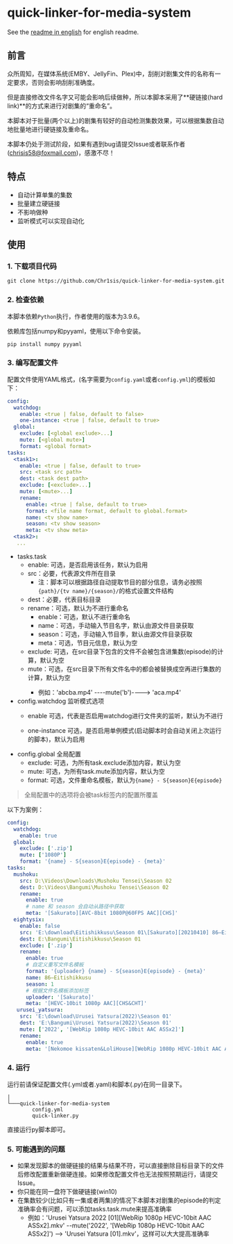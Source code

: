 # quick-linker-for-media-system

See the [readme in english](./README-EN.md) for english readme.

## 前言

众所周知，在媒体系统(EMBY、JellyFin、Plex)中，刮削对剧集文件的名称有一定要求，否则会影响刮削准确度。

但是直接修改文件名字又可能会影响后续做种，所以本脚本采用了**硬链接(hard link)**的方式来进行对剧集的“重命名”。

本脚本对于批量(两个以上)的剧集有较好的自动检测集数效果，可以根据集数自动地批量地进行硬链接及重命名。

本脚本仍处于测试阶段，如果有遇到bug请提交Issue或者联系作者(chrisis58@foxmail.com)，感激不尽！

## 特点

- 自动计算单集的集数
- 批量建立硬链接
- 不影响做种
- 监听模式可以实现自动化

## 使用

### 1. 下载项目代码

```shell
git clone https://github.com/Chr1sis/quick-linker-for-media-system.git
```

### 2. 检查依赖

本脚本依赖`Python`执行，作者使用的版本为3.9.6。

依赖库包括numpy和pyyaml，使用以下命令安装。

```shell
pip install numpy pyyaml
```

### 3. 编写配置文件

配置文件使用YAML格式，(名字需要为`config.yaml`或者`config.yml`)的模板如下：

```yaml
config:
  watchdog:
    enable: <true | false, default to false>
    one-instance: <true | false, default to true>
  global:
  	exclude: [<global exclude>...]
  	mute: [<global mute>]
  	format: <global format>
tasks:
  <task1>:
    enable: <true | false, default to true>
    src: <task src path>
    dest: <task dest path>
    exclude: [<exclude>...]
    mute: [<mute>...]
    rename:
      enable: <true | false, default to true>
      format: <file name format, default to global.format>
      name: <tv show name>
      season: <tv show season>
      meta: <tv show meta>
  <task2>:
   ...
```

- tasks.task
  - enable: 可选，是否启用该任务，默认为启用
  - src：必要，代表源文件所在目录
    - 注：脚本可以根据路径自动提取节目的部分信息，请务必按照`{path}/{tv name}/{season}/`的格式设置文件结构
  - dest：必要，代表目标目录
  - rename：可选，默认为不进行重命名
    - enable：可选，默认不进行重命名
    - name：可选，手动输入节目名字，默认由源文件目录获取
    - season：可选，手动输入节目季，默认由源文件目录获取
    - meta：可选，节目元信息，默认为空
  - exclude: 可选，在src目录下包含<exclude>的文件不会被包含进集数(episode)的计算，默认为空
  - mute：可选，在src目录下所有文件名中的<mute>都会被替换成空再进行集数的计算，默认为空
    - 例如：'abcba.mp4' ----mute('b')----> 'aca.mp4'
- config.watchdog 监听模式选项
  - enable 可选，代表是否启用watchdog进行文件夹的监听，默认为不进行

  - one-instance 可选，是否启用单例模式(启动脚本时会自动关闭上次运行的脚本)，默认为启用
- config.global 全局配置
  - exclude: 可选，为所有task.exclude添加内容，默认为空
  - mute: 可选，为所有task.mute添加内容，默认为空
  - format: 可选，文件重命名模板，默认为`{name} - S{season}E{episode}`

> 全局配置中的选项将会被task标签内的配置所覆盖

以下为案例：

```yaml
config:
  watchdog:
  	enable: true
  global:
  	exclude: ['.zip']
  	mute: ['1080P']
	format: '{name} - S{season}E{episode} - {meta}'
tasks:
  mushoku:
    src: D:\Videos\Downloads\Mushoku Tensei\Season 02
    dest: D:\Videos\Bangumi\Mushoku Tensei\Season 02
    rename:
      enable: true
      # name 和 season 会自动从路径中获取
      meta: '[Sakurato][AVC-8bit 1080P@60FPS AAC][CHS]'
  eightysix:
    enable: false
    src: 'E:\download\Eitishikkusu\Season 01\[Sakurato][20210410] 86—Eitishikkusu— [01-23 Fin v2][TVRip][1080p][CHS&CHT]'
    dest: E:\Bangumi\Eitishikkusu\Season 01
    exclude: ['.zip']
    rename:
      enable: true
      # 自定义重写文件名模板
      format: '{uploader} {name} - S{season}E{episode} - {meta}'
      name: 86—Eitishikkusu
      season: 1
      # 根据文件名模板添加标签
      uploader: '[Sakurato]'
      meta: '[HEVC-10bit 1080p AAC][CHS&CHT]'
   urusei_yatsura:
    src: 'E:\download\Urusei Yatsura(2022)\Season 01'
    dest: 'E:\Bangumi\Urusei Yatsura(2022)\Season 01'
    mute: ['2022', '[WebRip 1080p HEVC-10bit AAC ASSx2]']
    rename:
      enable: true
      meta: '[Nekomoe kissaten&LoliHouse][WebRip 1080p HEVC-10bit AAC ASSx2]'
```

### 4. 运行

运行前请保证配置文件(.yml或者.yaml)和脚本(.py)在同一目录下。

```shell
│
└───quick-linker-for-media-system
        config.yml
        quick-linker.py
```

直接运行py脚本即可。

### 5. 可能遇到的问题

- 如果发现脚本的做硬链接的结果与结果不符，可以直接删除目标目录下的文件后修改配置重新做硬连接。如果修改配置文件也无法按照预期运行，请提交Issue。
- 你只能在同一盘符下做硬链接(win10)
- 在集数较少(比如只有一集或者两集)的情况下本脚本对剧集的episode的判定准确率会有问题，可以添加tasks.task.mute来提高准确率
  - 例如：'Urusei Yatsura 2022 \[01]\[WebRip 1080p HEVC-10bit AAC ASSx2].mkv' \-\-mute('2022', '[WebRip 1080p HEVC-10bit AAC ASSx2]') \-\-> 'Urusei Yatsura [01].mkv'，这样可以大大提高准确率 
